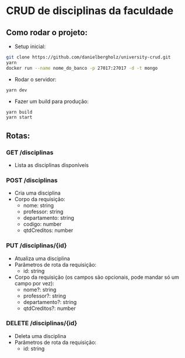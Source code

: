 # CRUD de disciplinas da faculdade

## Como rodar o projeto:
- Setup inicial:
```bash
git clone https://github.com/danielbergholz/university-crud.git
yarn
docker run --name nome_do_banco -p 27017:27017 -d -t mongo
```

- Rodar o servidor:
```bash
yarn dev
```

- Fazer um build para produção:
```bash
yarn build
yarn start
```

## Rotas:
### GET /disciplinas
- Lista as disciplinas disponíveis

### POST /disciplinas
- Cria uma disciplina
- Corpo da requisição:
  - nome: string
  - professor: string
  - departamento: string
  - codigo: number
  - qtdCreditos: number

### PUT /disciplinas/{id}
- Atualiza uma disciplina
- Parâmetros de rota da requisição:
  - id: string
- Corpo da requisição (os campos são opcionais, pode mandar só um campo por vez):
  - nome?: string
  - professor?: string
  - departamento?: string
  - qtdCreditos?: number

### DELETE /disciplinas/{id}
- Deleta uma disciplina
- Parâmetros de rota da requisição:
  - id: string
